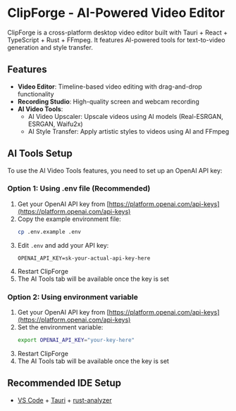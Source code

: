 # ClipForge - AI-Powered Video Editor

ClipForge is a cross-platform desktop video editor built with Tauri + React + TypeScript + Rust + FFmpeg. It features AI-powered tools for text-to-video generation and style transfer.

## Features

- **Video Editor**: Timeline-based video editing with drag-and-drop functionality
- **Recording Studio**: High-quality screen and webcam recording
- **AI Video Tools**: 
  - AI Video Upscaler: Upscale videos using AI models (Real-ESRGAN, ESRGAN, Waifu2x)
  - AI Style Transfer: Apply artistic styles to videos using AI and FFmpeg

## AI Tools Setup

To use the AI Video Tools features, you need to set up an OpenAI API key:

### Option 1: Using .env file (Recommended)
1. Get your OpenAI API key from [https://platform.openai.com/api-keys](https://platform.openai.com/api-keys)
2. Copy the example environment file:
   ```bash
   cp .env.example .env
   ```
3. Edit `.env` and add your API key:
   ```
   OPENAI_API_KEY=sk-your-actual-api-key-here
   ```
4. Restart ClipForge
5. The AI Tools tab will be available once the key is set

### Option 2: Using environment variable
1. Get your OpenAI API key from [https://platform.openai.com/api-keys](https://platform.openai.com/api-keys)
2. Set the environment variable:
   ```bash
   export OPENAI_API_KEY="your-key-here"
   ```
3. Restart ClipForge
4. The AI Tools tab will be available once the key is set

## Recommended IDE Setup

- [VS Code](https://code.visualstudio.com/) + [Tauri](https://marketplace.visualstudio.com/items?itemName=tauri-apps.tauri-vscode) + [rust-analyzer](https://marketplace.visualstudio.com/items?itemName=rust-lang.rust-analyzer)
